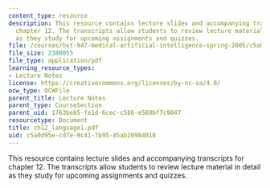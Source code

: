 ```yaml
---
content_type: resource
description: This resource contains lecture slides and accompanying transcripts for
  chapter 12. The transcripts allow students to review lecture material in detail
  as they study for upcoming assignments and quizzes.
file: /courses/hst-947-medical-artificial-intelligence-spring-2005/c5a0d95ecd7e9c417b9585ab20984010_ch12_language1.pdf
file_size: 2380055
file_type: application/pdf
learning_resource_types:
- Lecture Notes
license: https://creativecommons.org/licenses/by-nc-sa/4.0/
ocw_type: OCWFile
parent_title: Lecture Notes
parent_type: CourseSection
parent_uid: 1763beb5-fe1d-6cec-c586-e589bf7c9047
resourcetype: Document
title: ch12_language1.pdf
uid: c5a0d95e-cd7e-9c41-7b95-85ab20984010
---
```

This resource contains lecture slides and accompanying transcripts for chapter 12. The transcripts allow students to review lecture material in detail as they study for upcoming assignments and quizzes.